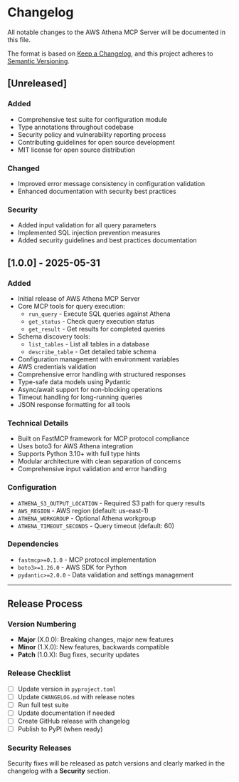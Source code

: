 # Changelog

All notable changes to the AWS Athena MCP Server will be documented in this file.

The format is based on [Keep a Changelog](https://keepachangelog.com/en/1.0.0/),
and this project adheres to [Semantic Versioning](https://semver.org/spec/v2.0.0.html).

## [Unreleased]

### Added
- Comprehensive test suite for configuration module
- Type annotations throughout codebase
- Security policy and vulnerability reporting process
- Contributing guidelines for open source development
- MIT license for open source distribution

### Changed
- Improved error message consistency in configuration validation
- Enhanced documentation with security best practices

### Security
- Added input validation for all query parameters
- Implemented SQL injection prevention measures
- Added security guidelines and best practices documentation

## [1.0.0] - 2025-05-31

### Added
- Initial release of AWS Athena MCP Server
- Core MCP tools for query execution:
  - `run_query` - Execute SQL queries against Athena
  - `get_status` - Check query execution status  
  - `get_result` - Get results for completed queries
- Schema discovery tools:
  - `list_tables` - List all tables in a database
  - `describe_table` - Get detailed table schema
- Configuration management with environment variables
- AWS credentials validation
- Comprehensive error handling with structured responses
- Type-safe data models using Pydantic
- Async/await support for non-blocking operations
- Timeout handling for long-running queries
- JSON response formatting for all tools

### Technical Details
- Built on FastMCP framework for MCP protocol compliance
- Uses boto3 for AWS Athena integration
- Supports Python 3.10+ with full type hints
- Modular architecture with clean separation of concerns
- Comprehensive input validation and error handling

### Configuration
- `ATHENA_S3_OUTPUT_LOCATION` - Required S3 path for query results
- `AWS_REGION` - AWS region (default: us-east-1)
- `ATHENA_WORKGROUP` - Optional Athena workgroup
- `ATHENA_TIMEOUT_SECONDS` - Query timeout (default: 60)

### Dependencies
- `fastmcp>=0.1.0` - MCP protocol implementation
- `boto3>=1.26.0` - AWS SDK for Python
- `pydantic>=2.0.0` - Data validation and settings management

---

## Release Process

### Version Numbering
- **Major** (X.0.0): Breaking changes, major new features
- **Minor** (1.X.0): New features, backwards compatible
- **Patch** (1.0.X): Bug fixes, security updates

### Release Checklist
- [ ] Update version in `pyproject.toml`
- [ ] Update `CHANGELOG.md` with release notes
- [ ] Run full test suite
- [ ] Update documentation if needed
- [ ] Create GitHub release with changelog
- [ ] Publish to PyPI (when ready)

### Security Releases
Security fixes will be released as patch versions and clearly marked in the changelog with a **Security** section. 
